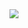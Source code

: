 <img src="https://cdn.dribbble.com/users/5031392/screenshots/15385822/media/2ec0af1c7fc96ba96f8c7c9fb54f17db.png">
